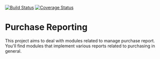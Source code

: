 [![Build Status](https://travis-ci.org/OCA/purchase-reporting.svg?branch=12.0)](https://travis-ci.org/OCA/purchase-reporting)
[![Coverage Status](https://coveralls.io/repos/OCA/purchase-reporting/badge.png?branch=12.0)](https://coveralls.io/r/OCA/purchase-reporting?branch=12.0)

Purchase Reporting
==================

This project aims to deal with modules related to manage purchase report. You'll find modules that implement various reports related to purchasing in general.


